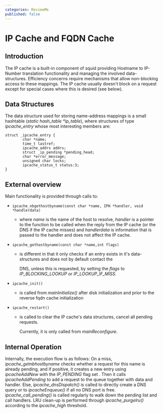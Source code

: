 ```yaml
---
categories: ReviewMe
published: false
---
```

# IP Cache and FQDN Cache

## Introduction

The IP cache is a built-in component of squid providing Hostname to
IP-Number translation functionality and managing the involved
data-structures. Efficiency concerns require mechanisms that allow
non-blocking access to these mappings. The IP cache usually doesn't
block on a request except for special cases where this is desired (see
below).

## Data Structures

The data structure used for storing name-address mappings is a small
hashtable (*static hash_table \*ip_table*), where structures of type
*ipcache_entry* whose most interesting members are:

    struct _ipcache_entry {
            char *name;
            time_t lastref;
            ipcache_addrs addrs;
            struct _ip_pending *pending_head;
            char *error_message;
            unsigned char locks;
            ipcache_status_t status:3;
    }

## External overview

Main functionality is provided through calls to:

  - `ipcache_nbgethostbyname(const char *name, IPH *handler, void
    *handlerdata)`
    
      - where *name* is the name of the host to resolve, *handler* is a
        pointer to the function to be called when the reply from the IP
        cache (or the DNS if the IP cache misses) and *handlerdata* is
        information that is passed to the handler and does not affect
        the IP cache.

  - `ipcache_gethostbyname(const char *name,int flags)`
    
      - is different in that it only checks if an entry exists in it's
        data-structures and does not by default contact the
        
        DNS, unless this is requested, by setting the *flags* to
        *IP_BLOCKING_LOOKUP* or *IP_LOOKUP_IF_MISS*.

  - `ipcache_init()`
    
      - is called from *mainInitialize()* after disk initialization and
        prior to the reverse fqdn cache initialization

  - `ipcache_restart()`
    
      - is called to clear the IP cache's data structures, cancel all
        pending requests.
        
        Currently, it is only called from *mainReconfigure*.

## Internal Operation

Internally, the execution flow is as follows: On a miss,
*ipcache_getnbhostbyname* checks whether a request for this name is
already pending, and if positive, it creates a new entry using
*ipcacheAddNew* with the *IP_PENDING* flag set . Then it calls
*ipcacheAddPending* to add a request to the queue together with data and
handler. Else, *ipcache_dnsDispatch()* is called to directly create a
DNS query or to *ipcacheEnqueue()* if all no DNS port is free.
*ipcache_call_pending()* is called regularly to walk down the pending
list and call handlers. LRU clean-up is performed through
*ipcache_purgelru()* according to the *ipcache_high* threshold.
